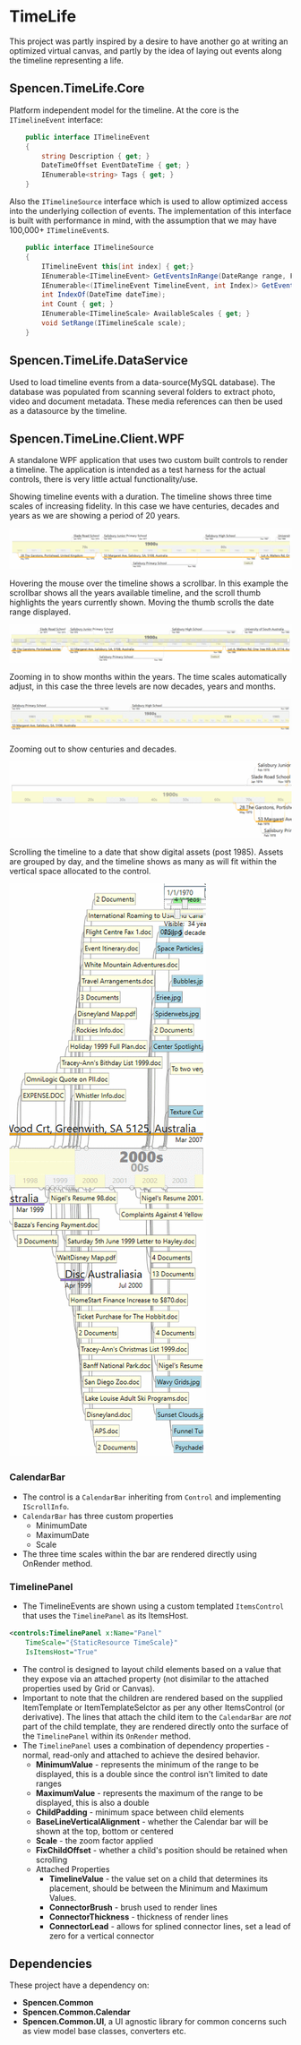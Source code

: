 # TimeLife
This project was partly inspired by a desire to have another go at writing an optimized virtual canvas, and partly by the idea of laying out events along the timeline representing a life.

## Spencen.TimeLife.Core
Platform independent model for the timeline.
At the core is the `ITimelineEvent` interface:
```csharp
    public interface ITimelineEvent
    {
        string Description { get; }
        DateTimeOffset EventDateTime { get; }
        IEnumerable<string> Tags { get; }
    }
```
Also the `ITimelineSource` interface which is used to allow optimized access into the underlying collection of events. 
The implementation of this interface is built with performance in mind, with the assumption that we may have 100,000+ `ITimelineEvent`s.
```csharp
    public interface ITimelineSource
    {
        ITimelineEvent this[int index] { get;}
        IEnumerable<ITimelineEvent> GetEventsInRange(DateRange range, Func<DateTime, DateTime> dateIncrement);
        IEnumerable<(ITimelineEvent TimelineEvent, int Index)> GetEventsInRange(DateRange range);
        int IndexOf(DateTime dateTime);
        int Count { get; }
        IEnumerable<ITimelineScale> AvailableScales { get; }
        void SetRange(ITimelineScale scale);
    }
```

## Spencen.TimeLife.DataService
Used to load timeline events from a data-source(MySQL database). The database was populated from scanning several  folders to extract photo, video and document metadata.
These media references can then be used as a datasource by the timeline.

## Spencen.TimeLine.Client.WPF
A standalone WPF application that uses two custom built controls to render a timeline. The application is intended as a test harness for the actual controls, there is very little
actual functionality/use.

Showing timeline events with a duration. The timeline shows three time scales of increasing fidelity. 
In this case we have centuries, decades and years as we are showing a period of 20 years.

![Screenshot 1](./docs/Screenshot_1.png)

Hovering the mouse over the timeline shows a scrollbar. In this example the scrollbar shows all the years
available timeline, and the scroll thumb highlights the years currently shown. Moving the thumb scrolls the date range displayed.

![Screenshot 2](./docs/Screenshot_2.png)

Zooming in to show months within the years. The time scales automatically adjust, in this case the three levels
are now decades, years and months.

![Screenshot 3](./docs/Screenshot_3.png)

Zooming out to show centuries and decades.

![Screenshot 4](./docs/Screenshot_4.png)

Scrolling the timeline to a date that show digital assets (post 1985). Assets are grouped by day, and the timeline
shows as many as will fit within the vertical space allocated to the control.

![Screenshot 5](./docs/Screenshot_5.png)

### CalendarBar
* The control is a `CalendarBar` inheriting from `Control` and implementing `IScrollInfo`.
* `CalendarBar` has three custom properties
    * MinimumDate
    * MaximumDate
    * Scale
* The three time scales within the bar are rendered directly using OnRender method.

### TimelinePanel
* The TimelineEvents are shown using a custom templated `ItemsControl` that uses the `TimelinePanel`
as its ItemsHost.
```xml
<controls:TimelinePanel x:Name="Panel"
    TimeScale="{StaticResource TimeScale}"
    IsItemsHost="True"
```
* The control is designed to layout child elements based on a value that they expose via an attached property
(not disimilar to the attached properties used by Grid or Canvas).
* Important to note that the children are rendered based on the supplied ItemTemplate or ItemTemplateSelctor
as per any other ItemsControl (or derivative). The lines that attach the child item to the `CalendarBar`
are _not_ part of the child template, they are rendered directly onto the surface of the `TimelinePanel`
within its `OnRender` method.
* The `TimelinePanel` uses a combination of dependency properties - normal, read-only and attached
to achieve the desired behavior.
    * __MinimumValue__ - represents the minimum of the range to be displayed, this is a double since the control isn't limited to date ranges
    * __MaximumValue__ - represents the maximum of the range to be displayed, this is also a double
    * __ChildPadding__ - minimum space between child elements
    * __BaseLineVerticalAlignment__ - whether the Calendar bar will be shown at the top, bottom or centered
    * __Scale__ - the zoom factor applied
    * __FixChildOffset__ - whether a child's position should be retained when scrolling
    * Attached Properties
        * __TimelineValue__ - the value set on a child that determines its placement, should be between the Minimum and Maximum Values.
        * __ConnectorBrush__ - brush used to render lines
        * __ConnectorThickness__ - thickness of render lines
        * __ConnectorLead__ - allows for splined connector lines, set a lead of zero for a vertical connector
## Dependencies
These project have a dependency on:
* __Spencen.Common__
* __Spencen.Common.Calendar__
* __Spencen.Common.UI__, a UI agnostic library for common concerns such as view model base classes, converters etc.
